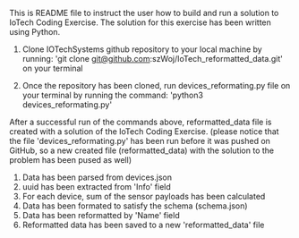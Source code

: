 This is README file to instruct the user how to build and run a solution to IoTech Coding Exercise. The solution for this exercise has been written using Python.

1. Clone IOTechSystems github repository to your local machine by running:
    'git clone git@github.com:szWoj/IoTech_reformatted_data.git'
    on your terminal

2. Once the repository has been cloned, run devices_reformating.py file on your terminal by running the command: 'python3 devices_reformating.py'

After a successful run of the commands above, reformatted_data file is created with a solution of the IoTech Coding Exercise.
(please notice that the file 'devices_reformating.py' has been run before it was pushed on GitHub, so a new created file (reformatted_data) with the solution to the problem has been pused as well)

1. Data has been parsed from devices.json
2. uuid has been extracted from 'Info' field
3. For each device, sum of the sensor payloads has been calculated
4. Data has been formated to satisfy the schema (schema.json)
5. Data has been reformatted by 'Name' field
6. Reformatted data has been saved to a new 'reformatted_data' file